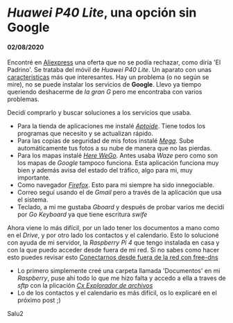# _Huawei P40 Lite_, una opción sin **Google**

#### 02/08/2020

Encontré en [Aliexpress](https://es.aliexpress.com/item/10000341399397.html?spm=a2g0o.productlist.0.0.4fdf27bcdj8PUZ&algo_pvid=1a888230-cb1b-4378-affc-950703921c11&algo_expid=1a888230-cb1b-4378-affc-950703921c11-20&btsid=0b0a01f815963739551712893eec56&ws_ab_test=searchweb0_0,searchweb201602_,searchweb201603_) una oferta que no se podía rechazar, como diría 'El Padrino'. Se trataba del móvil de _Huawei P40 Lite_. Un aparato con unas [características](https://www.smart-gsm.com/moviles/huawei-p40-lite) más que interesantes. Hay un problema (o no según se mire), no se puede instalar los servicios de **Google**.
Llevo ya tiempo queriendo deshacerme de _la gran G_ pero me encontraba con varios problemas.

Decidí comprarlo y buscar soluciones a los servicios que usaba.

- Para la tienda de aplicaciones me instalé [_Aptoide_](https://es.aptoide.com/). Tiene todos los programas que necesito y se actualizan rápido.
- Para las copias de seguridad de mis fotos instalé [_Mega_](https://mega.nz/). Sube automáticamente tus fotos a su nube de manera que no las pierdas.
- Para los mapas instalé [_Here WeGo_](https://wego.here.com). Antes usaba _Waze_ pero como son los mapas de _Google_ tampoco funciona. Esta aplicación funciona muy bien y además avisa del estado del tráfico, algo para mi, muy importante.
- Como navegador [_Firefox_](https://www.mozilla.org/es-ES/firefox/new/). Esto para mi siempre ha sido innegociable.
- Correo seguí usando el de _Gmail_ pero a través de la aplicación que usa el sistema.
- Teclado, a mi me gustaba *Gboard* y después de probar varios me decidí por *Go Keyboard* ya que tiene escritura *swife*

Ahora viene lo más difícil, por un lado tener los documentos a mano como en el _Drive_, y por otro lado los contactos y el calendario. Esto lo solucioné con ayuda de mi servidor, la _Raspberry Pi 4_ que tengo instalada en casa y con la que puedo acceder desde fuera de mi red. Si no sabes como hacer esto puedes revisar esto [Conectarnos desde fuera de la red con free-dns](https://clonbg.netlify.app/#/stories/free-dns)

- Lo primero simplemente creé una carpeta llamada 'Documentos' en mi _Raspberry_, puse ahí todo lo que me hizo falta y accedo a ella a traves de _sftp_ con la plicación [_Cx Explorador de archivos_](https://apkpure.com/es/cx-file-explorer/com.cxinventor.file.explorer)
- Lo de los contactos y el calendario es más difícil, os lo explicaré en el próximo post ;)

Salu2
